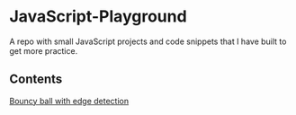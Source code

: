 # JavaScript-Playground

A repo with small JavaScript projects and code snippets that I have built to get more practice.

## Contents

[Bouncy ball with edge detection](https://github.com/mionova/JavaScript-Playground/small-projects/bouncy-ball)   
&nbsp; 